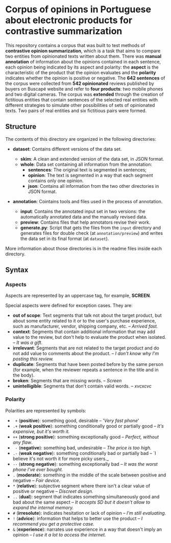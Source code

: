 # Corpus of opinions in Portuguese about electronic products for contrastive summarization

This repository contains a corpus that was built to test methods of **contrastive opinion summarization**, which is a task that aims to compare two entities from  opinionated texts written about them. There was **manual annotation** of information about the opinions contained in each sentence, each opinion being indicated by its aspect and polarity: the **aspect** is the characteristic of the product that the opinion evaluates and the **polarity** indicates whether the opinion is positive or negative. The **642 sentences** of the corpus were collected from **542 opinionated** reviews published by buyers on Buscapé website and refer to **four products**: two mobile phones and two digital cameras. The corpus was **extended** through the creation of fictitious entities that contain sentences of the selected real entities with different strategies to simulate other possibilities of sets of opinionated texts. Two pairs of real entities and six fictitious pairs were formed.


## Structure

The contents of this directory are organized in the following directories:

* **dataset**:  Contains different versions of the data set.
    * **skim**: A clean and extended version of the data set, in JSON format.
    * **whole**: Data set containing all information from the annotation: 
        * **sentences**: The original text is segmented in sentences; 
        * **opinion**: The text is segmented in a way that each segment contains only one opinion.
        * **json**: Contains all information from the two other directories in JSON format.

* **annotation**: Cointains tools and files used in the process of annotation.
    * **input**: Contains the annotated input set in two versions: the automatically annotated data and the manually revised data. 
    * **preview**: Contains files that help annotators revise their work.
    * **generate.py**: Script that gets the files from the `input` directory and generates files for double check (at `annotation/preview`) and writes the data set in its final format (at `dataset`). 


More information about those directories is in the readme files inside each directory.


## Syntax

### Aspects

Aspects are represented by an uppercase tag, for example, **SCREEN**. 

Special aspects were defined for exception cases. They are:
* **out of scope**:  Text segments that talk not about the target product, but about some entity related to it or to the user's purchase experience, such as manufacturer, vendor, shipping company, etc. – _Arrived fast._
* **context**:  Segments that contain additional information that may add value to the review, but don't help to evaluate the product when isolated. – _It was a gift._
* **irrelevant**:  Segments that are not related to the target product and do not add value to comments about the product. – _I don't know why I'm posting this review._
* **duplicate**:  Segments that have been posted before by the same person (for example, when the reviewer repeats a sentence in the title and in the body).
* **broken**:  Segments that are missing words. – _Screen_
* **unintelligible**:  Segments that don't contain valid words. – _xvcxcvc_


### Polarity

Polarities are represented by symbols:
* ` +` (**positive**): something good, desirable – '_Very fast phone_'
* `.+` (**weak positive**): something conditionally good or partially good – _It's expensive, but it's worth it._
* `++` (**strong positive**): something exceptionally good – _Perfect, without any flaw_. 
* ` -` (**negative**): something bad, undesirable – _The price is too high._
* `.-` (**weak negative**): something conditionally bad or partially bad – `I believe it's not worth it for more picky users._ 
* `--` (**strong negative**): something exceptionally bad – _It was the worst phone I've ever bought._
* `.` (**moderate**): something in the middle of the scale between positive and negative – _Fair device._ 
* `*` (**relative**): subjective segment where there isn't a clear value of positive or negative – _Discreet design._
* `..` (**dual**): segment that indicates something simultaneously good and bad about the same aspect – _It accepts SD but it doesn't allow to expand the internal memory._
* `#` (**irresolute**): indicates hesitation or lack of opinion – _I'm still evaluating._
* `!` (**advice**): information that helps to better use the product – _I recommend you get a protective case._
* `&` (**experience**): narrates use experience in a way that doesn't imply an opinion – _I use it a lot to access the internet._
